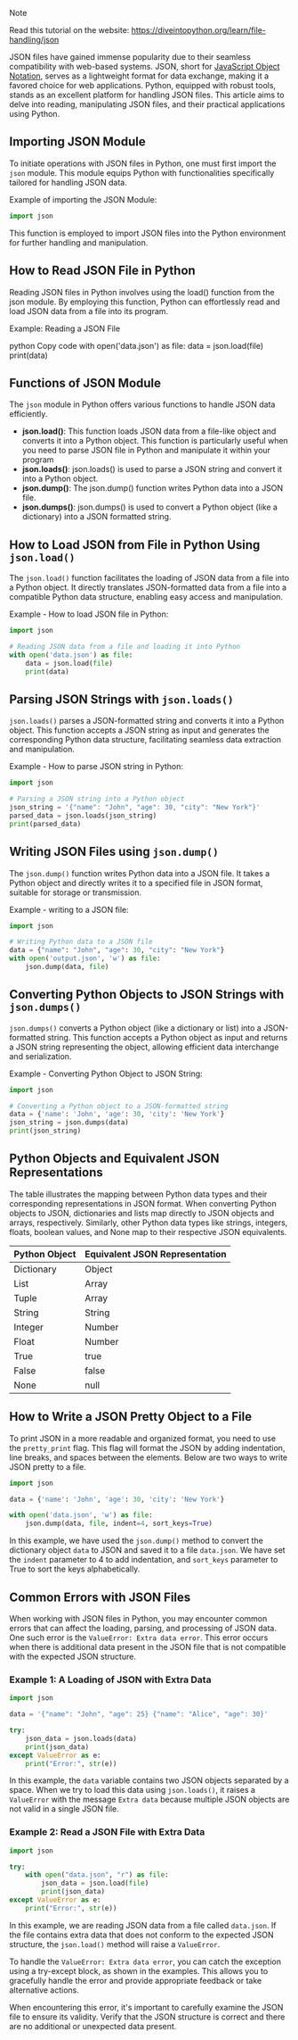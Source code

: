 > [!NOTE]
> Read this tutorial on the website: https://diveintopython.org/learn/file-handling/json

JSON files have gained immense popularity due to their seamless compatibility with web-based systems. JSON, short for [JavaScript Object Notation](https://en.wikipedia.org/wiki/JSON), serves as a lightweight format for data exchange, making it a favored choice for web applications. Python, equipped with robust tools, stands as an excellent platform for handling JSON files. This article aims to delve into reading, manipulating JSON files, and their practical applications using Python.  
  
## Importing JSON Module

To initiate operations with JSON files in Python, one must first import the `json` module. This module equips Python with functionalities specifically tailored for handling JSON data.

Example of importing the JSON Module:

```python
import json
```

This function is employed to import JSON files into the Python environment for further handling and manipulation.

## How to Read JSON File in Python

Reading JSON files in Python involves using the load() function from the json module. By employing this function, Python can effortlessly read and load JSON data from a file into its program.

Example: Reading a JSON File

python
Copy code
with open('data.json') as file:
    data = json.load(file)
    print(data)


## Functions of JSON Module

The `json` module in Python offers various functions to handle JSON data efficiently.

- **json.load()**: This function loads JSON data from a file-like object and converts it into a Python object. This function is particularly useful when you need to parse JSON file in Python and manipulate it within your program
- **json.loads()**: json.loads() is used to parse a JSON string and convert it into a Python object.
- **json.dump()**: The json.dump() function writes Python data into a JSON file.
- **json.dumps()**: json.dumps() is used to convert a Python object (like a dictionary) into a JSON formatted string.

## How to Load JSON from File in Python Using `json.load()`

The `json.load()` function facilitates the loading of JSON data from a file into a Python object. It directly translates JSON-formatted data from a file into a compatible Python data structure, enabling easy access and manipulation.

Example - How to load JSON file in Python:

```python
import json

# Reading JSON data from a file and loading it into Python
with open('data.json') as file:
    data = json.load(file)
    print(data)
```

## Parsing JSON Strings with `json.loads()`

`json.loads()` parses a JSON-formatted string and converts it into a Python object. This function accepts a JSON string as input and generates the corresponding Python data structure, facilitating seamless data extraction and manipulation.

Example - How to parse JSON string in Python:

```python
import json

# Parsing a JSON string into a Python object
json_string = '{"name": "John", "age": 30, "city": "New York"}'
parsed_data = json.loads(json_string)
print(parsed_data)
```

## Writing JSON Files using `json.dump()`

The `json.dump()` function writes Python data into a JSON file. It takes a Python object and directly writes it to a specified file in JSON format, suitable for storage or transmission.

Example - writing to a JSON file:

```python
import json

# Writing Python data to a JSON file
data = {"name": "John", "age": 30, "city": "New York"}
with open('output.json', 'w') as file:
    json.dump(data, file)
```

## Converting Python Objects to JSON Strings with `json.dumps()`

`json.dumps()` converts a Python object (like a dictionary or list) into a JSON-formatted string. This function accepts a Python object as input and returns a JSON string representing the object, allowing efficient data interchange and serialization.

Example - Converting Python Object to JSON String:

```python
import json

# Converting a Python object to a JSON-formatted string
data = {'name': 'John', 'age': 30, 'city': 'New York'}
json_string = json.dumps(data)
print(json_string)
```

## Python Objects and Equivalent JSON Representations

The table illustrates the mapping between Python data types and their corresponding representations in JSON format. When converting Python objects to JSON, dictionaries and lists map directly to JSON objects and arrays, respectively. Similarly, other Python data types like strings, integers, floats, boolean values, and None map to their respective JSON equivalents.

| Python Object  | Equivalent JSON Representation |
| ------------- | ------------- |
| Dictionary | Object  |
| List  | Array  |
| Tuple  | Array  |
| String  | String  |
| Integer  | Number  |
| Float  | Number  |
| True  | true  |
| False  | false  |
| None  | null  |

## How to Write a JSON Pretty Object to a File  

To print JSON in a more readable and organized format, you need to use the `pretty_print` flag. This flag will format the JSON by adding indentation, line breaks, and spaces between the elements. Below are two ways to write JSON pretty to a file.

```python
import json

data = {'name': 'John', 'age': 30, 'city': 'New York'}

with open('data.json', 'w') as file:
    json.dump(data, file, indent=4, sort_keys=True)
```

In this example, we have used the `json.dump()` method to convert the dictionary object `data` to JSON and saved it to a file `data.json`. We have set the `indent` parameter to 4 to add indentation, and `sort_keys` parameter to True to sort the keys alphabetically.
  
## Common Errors with JSON Files

When working with JSON files in Python, you may encounter common errors that can affect the loading, parsing, and processing of JSON data. One such error is the `ValueError: Extra data error`. This error occurs when there is additional data present in the JSON file that is not compatible with the expected JSON structure.

### Example 1: A Loading of JSON with Extra Data

```python
import json

data = '{"name": "John", "age": 25} {"name": "Alice", "age": 30}'

try:
    json_data = json.loads(data)
    print(json_data)
except ValueError as e:
    print("Error:", str(e))
```

In this example, the `data` variable contains two JSON objects separated by a space. When we try to load this data using `json.loads()`, it raises a `ValueError` with the message `Extra data` because multiple JSON objects are not valid in a single JSON file.

### Example 2: Read a JSON File with Extra Data

```python
import json

try:
    with open("data.json", "r") as file:
        json_data = json.load(file)
        print(json_data)
except ValueError as e:
    print("Error:", str(e))
```

In this example, we are reading JSON data from a file called `data.json`. If the file contains extra data that does not conform to the expected JSON structure, the `json.load()` method will raise a `ValueError`.

To handle the `ValueError: Extra data error`, you can catch the exception using a try-except block, as shown in the examples. This allows you to gracefully handle the error and provide appropriate feedback or take alternative actions.

When encountering this error, it's important to carefully examine the JSON file to ensure its validity. Verify that the JSON structure is correct and there are no additional or unexpected data present.
